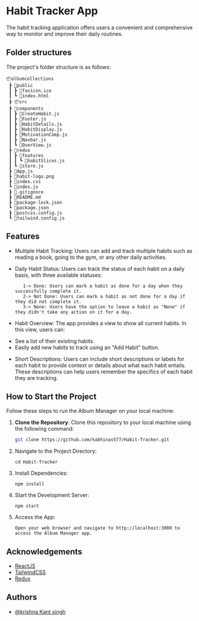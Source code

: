 # Habit Tracker App

The habit tracking application offers users a convenient and comprehensive way to monitor and improve their daily routines.

## Folder structures

The project's folder structure is as follows:

```
📦albumcollections
 ┣ 📂public
 ┃ ┣ 📜favicon.ico
 ┃ ┗ 📜index.html
 ┣ 📦src
 ┣ 📂components
 ┃ ┣ 📜CreateHabit.js
 ┃ ┣ 📜Footer.js
 ┃ ┣ 📜HabitDetails.js
 ┃ ┣ 📜HabitDisplay.js
 ┃ ┣ 📜MotivationComp.js
 ┃ ┣ 📜Navbar.js
 ┃ ┗ 📜OverView.js
 ┣ 📂redux
 ┃ ┣ 📂features
 ┃ ┃ ┗ 📜habitSlices.js
 ┃ ┗ 📜store.js
 ┣ 📜App.js
 ┣ 📜habit-logo.png
 ┣ 📜index.css
 ┗ 📜index.js
 ┣ 📜.gitignore
 ┣ 📜README.md
 ┣ 📜package-lock.json
 ┗ 📜package.json
 ┣ 📜postcss.config.js
 ┗ 📜tailwind.config.js

```

## Features

- Multiple Habit Tracking: Users can add and track multiple habits such as reading a book, going to the gym, or any other daily activities.

- Daily Habit Status: Users can track the status of each habit on a daily basis, with three available statuses:

         1-> Done: Users can mark a habit as done for a day when they successfully complete it.
         2-> Not Done: Users can mark a habit as not done for a day if they did not complete it.
         3-> None: Users have the option to leave a habit as "None" if they didn't take any action on it for a day.

- Habit Overview: The app provides a view to show all current habits. In this view, users can:

* See a list of their existing habits.
* Easily add new habits to track using an "Add Habit" button.

- Short Descriptions: Users can include short descriptions or labels for each habit to provide context or details about what each habit entails. These descriptions can help users remember the specifics of each habit they are tracking.

## How to Start the Project

Follow these steps to run the Album Manager on your local machine:

1. **Clone the Repository**:
   Clone this repository to your local machine using the following command:

   ```bash
   git clone https://github.com/kabhinav577/Habit-Tracker.git
   ```

2. Navigate to the Project Directory:

   ```
   cd Habit-Tracker

   ```

3. Install Dependencies:

   ```
   npm install

   ```

4. Start the Development Server:
   ```
   npm start
   ```
5. Access the App:
   ```
   Open your web browser and navigate to http://localhost:3000 to access the Album Manager app.
   ```

## Acknowledgements

- [ReactJS](https://react.dev)
- [TailwindCSS](https://tailwindcss.com/)
- [Redux](https://redux.js.org/)

## Authors

- [@krishna Kant singh](https://www.github.com/kabhinav577)

